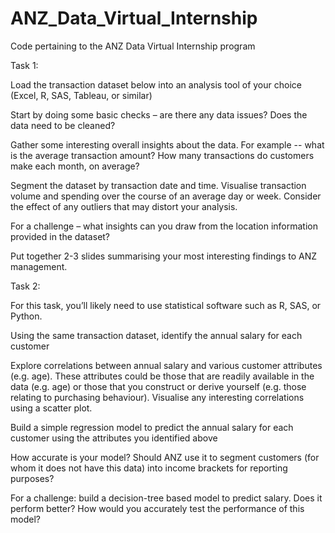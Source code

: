 # ANZ_Data_Virtual_Internship
 Code pertaining to the ANZ Data Virtual Internship program

 Task 1:

Load the transaction dataset below into an analysis tool of your choice (Excel, R, SAS, Tableau, or similar)

Start by doing some basic checks – are there any data issues? Does the data need to be cleaned?

Gather some interesting overall insights about the data. For example -- what is the average transaction amount? How many transactions do customers make each month, on average?

Segment the dataset by transaction date and time. Visualise transaction volume and spending over the course of an average day or week. Consider the effect of any outliers that may distort your analysis.

For a challenge – what insights can you draw from the location information provided in the dataset?

Put together 2-3 slides summarising your most interesting findings to ANZ management.


Task 2:

For this task, you’ll likely need to use statistical software such as R, SAS, or Python.

Using the same transaction dataset, identify the annual salary for each customer

Explore correlations between annual salary and various customer attributes (e.g. age). These attributes could be those that are readily available in the data (e.g. age) or those that you construct or derive yourself (e.g. those relating to purchasing behaviour). Visualise any interesting correlations using a scatter plot.

Build a simple regression model to predict the annual salary for each customer using the attributes you identified above

How accurate is your model? Should ANZ use it to segment customers (for whom it does not have this data) into income brackets for reporting purposes?

For a challenge: build a decision-tree based model to predict salary. Does it perform better? How would you accurately test the performance of this model?